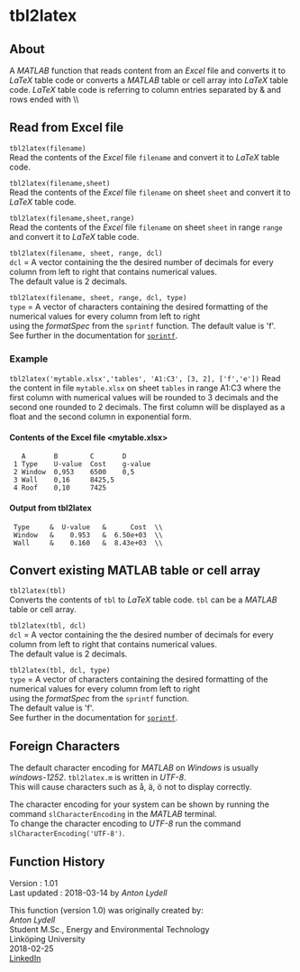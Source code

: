 # tbl2latex

## About

A *MATLAB* function that reads content from an *Excel* file and converts it to *LaTeX* table code or converts a *MATLAB* table or cell array into *LaTeX* table code. *LaTeX* table code is referring to column entries separated by &amp; and rows ended with \\\

## Read from Excel file

`tbl2latex(filename)`    
Read the contents of the *Excel* file `filename` and convert it to *LaTeX* table code.  

`tbl2latex(filename,sheet)`   
Read the contents of the *Excel* file `filename` on sheet `sheet` and convert it to *LaTeX* table code.  

`tbl2latex(filename,sheet,range)`  
Read the contents of the *Excel* file `filename` on sheet `sheet` in range `range` and convert it to *LaTeX* table code.  

`tbl2latex(filename, sheet, range, dcl)`   
`dcl` = A vector containing the the desired number of decimals for every column from left to right that contains numerical values.   
The default value is 2 decimals.

`tbl2latex(filename, sheet, range, dcl, type)`  
`type` = A vector of characters containing the desired formatting of the numerical values for every column from left to right  
using the *formatSpec* from the `sprintf` function.
The default value is 'f'.    
See further in the documentation for [`sprintf`](https://se.mathworks.com/help/matlab/ref/sprintf.html?searchHighlight=sprintf&s_tid=doc_srchtitle#btf_bfy-1_sep_shared-formatSpec).  

### Example

`tbl2latex('mytable.xlsx','tables', 'A1:C3', [3, 2], ['f','e'])`
Read the content in file `mytable.xlsx` on sheet `tables` in range A1:C3 where the first column with numerical values will be rounded to 3 decimals and the second one rounded to 2 decimals. The first column will be displayed as a float and the second column in exponential form.  
  
#### Contents of the Excel file <mytable.xlsx>

```
   A       B        C       D
 1 Type    U-value  Cost    g-value
 2 Window  0,953    6500    0,5
 3 Wall    0,16     8425,5
 4 Roof    0,10     7425
```

#### Output from tbl2latex
```
 Type     &  U-value   &      Cost  \\
 Window   &    0.953   &  6.50e+03  \\
 Wall     &    0.160   &  8.43e+03  \\
```

## Convert existing MATLAB table or cell array

`tbl2latex(tbl)`     
Converts the contents of `tbl` to *LaTeX* table code. `tbl` can be a *MATLAB* table or cell array.  

`tbl2latex(tbl, dcl)`   
`dcl` = A vector containing the the desired number of decimals for every column from left to right that contains numerical values.  
The default value is 2 decimals.  

`tbl2latex(tbl, dcl, type)`     
`type` = A vector of characters containing the desired formatting of the numerical values for every column from left to right  
using the *formatSpec* from the `sprintf` function.  
The default value is 'f'.  
See further in the documentation for [`sprintf`](https://se.mathworks.com/help/matlab/ref/sprintf.html?searchHighlight=sprintf&s_tid=doc_srchtitle#btf_bfy-1_sep_shared-formatSpec).  

## Foreign Characters

The default character encoding for *MATLAB* on *Windows* is usually *windows-1252*. `tbl2latex.m` is written in *UTF-8*. <br>
This will cause characters such as å, ä, ö not to display correctly. <br>

The character encoding for your system can be shown by running the command `slCharacterEncoding` in the *MATLAB* terminal. <br>
To change the character encoding to *UTF-8* run the command `slCharacterEncoding('UTF-8')`. 

## Function History

Version : 1.01  
Last updated : 2018-03-14 by *Anton Lydell*  

This function (version 1.0) was originally created by:  
*Anton Lydell*  
Student M.Sc., Energy and Environmental Technology  
Linköping University  
2018-02-25  
[LinkedIn](https://www.linkedin.com/in/antonlydell/) 

